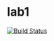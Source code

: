 # lab1

[![Build Status](https://travis-ci.com/itmo-java-basics-2020/task-1-KirillVotinov.svg?branch=master)](https://travis-ci.com/itmo-java-basics-2020/task-1-KirillVotinov)